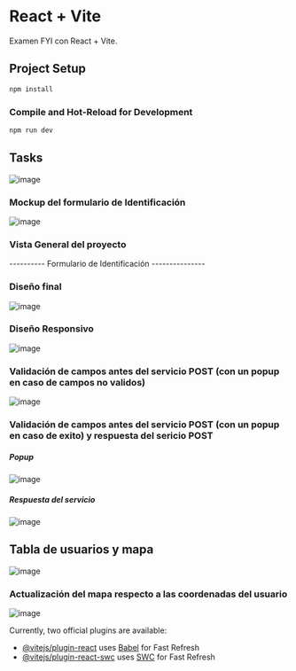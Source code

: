 # React + Vite

Examen FYI con React + Vite.

## Project Setup

```sh
npm install
```

### Compile and Hot-Reload for Development

```sh
npm run dev
```

## Tasks
![image](https://github.com/Ary1603/fyi_react_version/assets/44470568/3ed395ef-b856-428b-a198-eb9f855b212e)


### Mockup del formulario de Identificación 
![image](https://github.com/Ary1603/fyi_vue_version/assets/44470568/4112900d-beb9-4cec-a4d6-b8b32564c2e4)

### Vista General del proyecto

---------- Formulario de Identificación ---------------

### Diseño final
![image](https://github.com/Ary1603/fyi_react_version/assets/44470568/027875b7-4b80-4130-9405-4b2c1175bbc3)


### Diseño Responsivo
![image](https://github.com/Ary1603/fyi_vue_version/assets/44470568/94d1689e-6d91-40b6-9b18-75fcce614acc)


### Validación de campos antes del servicio POST (con un popup en caso de campos no validos)
![image](https://github.com/Ary1603/fyi_react_version/assets/44470568/57d833ce-e8cc-4cd1-9705-3924f4d92c1b)


### Validación de campos antes del servicio POST (con un popup en caso de exito) y respuesta del sericio POST
##### Popup
![image](https://github.com/Ary1603/fyi_react_version/assets/44470568/00c39cf4-c85c-4501-8be8-f95d43c60ad4)


##### Respuesta del servicio
![image](https://github.com/Ary1603/fyi_react_version/assets/44470568/7aa38d34-bd23-4d33-99dc-fd8ab95bd53f)



## Tabla de usuarios y mapa 

![image](https://github.com/Ary1603/fyi_vue_version/assets/44470568/d6a6f380-eda1-4b46-a81a-41227f082192)

### Actualización del mapa respecto a las coordenadas del usuario
![image](https://github.com/Ary1603/fyi_react_version/assets/44470568/60d389ca-3cef-4b76-ada5-5211e7856b71)


Currently, two official plugins are available:

- [@vitejs/plugin-react](https://github.com/vitejs/vite-plugin-react/blob/main/packages/plugin-react/README.md) uses [Babel](https://babeljs.io/) for Fast Refresh
- [@vitejs/plugin-react-swc](https://github.com/vitejs/vite-plugin-react-swc) uses [SWC](https://swc.rs/) for Fast Refresh
